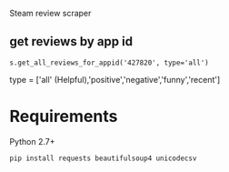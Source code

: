 Steam review scraper

## get reviews by app id

    s.get_all_reviews_for_appid('427820', type='all')

type = ['all' (Helpful),'positive','negative','funny','recent']

# Requirements

Python 2.7+

    pip install requests beautifulsoup4 unicodecsv
